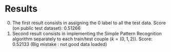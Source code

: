 # Results

0. The first result consists in assigning the 0 label to all the test data. Score (on public test dataset): 0.51266
1. Second result consists in implementing the Simple Pattern Recognition algorithm separately to each train/test couple ($k = (0, 1, 2)$). Score: 0.52133 (Big mistake : not good data loaded)
